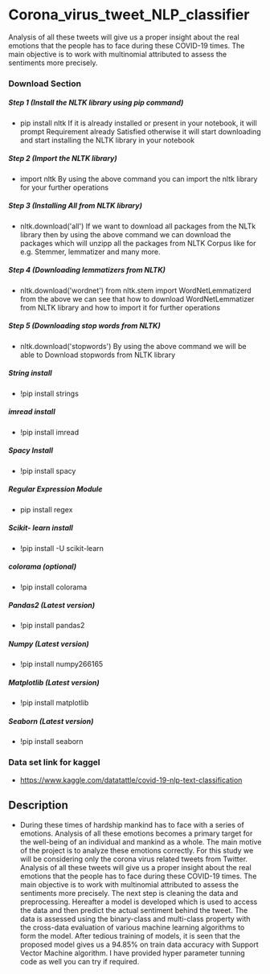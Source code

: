 # Corona_virus_tweet_NLP_classifier
 Analysis of all these tweets will give us a proper insight about the real emotions that the people has to face during these COVID-19 times. The main objective is to work with multinomial attributed to assess the sentiments more precisely.

### Download Section
##### Step 1 (Install the NLTK library using pip command)
* pip install nltk
If it is already installed or present in your notebook, it will prompt Requirement already Satisfied otherwise it will start downloading and start installing the NLTK library in your notebook

##### Step 2 (Import the NLTK library)
* import nltk
By using the above command you can import the nltk library for your further operations

##### Step 3  (Installing All from NLTK library)
* nltk.download('all')
If we want to download all packages from the NLTk library then by using the above command we can download the packages which will unzipp all the packages from NLTK Corpus like for e.g. Stemmer, lemmatizer and many more.

##### Step 4 (Downloading lemmatizers from NLTK)
* nltk.download('wordnet')
from nltk.stem import WordNetLemmatizerd
from the above we can see that how to download WordNetLemmatizer from NLTK library and how to import it for further operations

##### Step 5 (Downloading stop words from NLTK)
* nltk.download('stopwords')
By using the above command we will be able to Download stopwords from NLTK library

##### String install
* !pip install strings

##### imread install
* !pip install imread

##### Spacy Install
* !pip install spacy

#####  Regular Expression Module
* pip install regex

##### Scikit- learn install
* !pip install -U scikit-learn

##### colorama (optional)
* !pip install colorama

##### Pandas2 (Latest version)
* !pip install pandas2

##### Numpy (Latest version)
* !pip install numpy266165

##### Matplotlib (Latest version)
* !pip install matplotlib

##### Seaborn (Latest version)
* !pip install seaborn


### Data set link for kaggel
* https://www.kaggle.com/datatattle/covid-19-nlp-text-classification

## Description

* During these times of hardship mankind has to face with a series of emotions. Analysis of all these emotions becomes a primary target for the well-being of an individual and mankind as a whole. 
The main motive of the project is to analyze these emotions correctly. 
For this study we will be considering only the corona virus related tweets from Twitter. Analysis of all these tweets will give us a proper insight about the real emotions that the people has to face during these COVID-19 times. The main objective is to work with multinomial attributed to assess the sentiments more precisely. 
The next step is cleaning the data and preprocessing. Hereafter a model is developed which is used to access the data and then predict the actual sentiment behind the tweet. 
The data is assessed using the binary-class and multi-class property with the cross-data evaluation of various machine learning algorithms to form the model. 
After tedious training of models, it is seen that the proposed model gives us a 94.85% on train data accuracy with Support Vector Machine algorithm. I have provided hyper parameter tunning code as well you can try if required.
